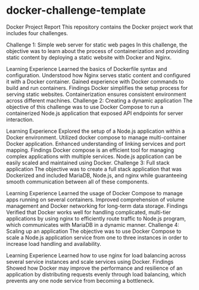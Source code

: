 # docker-challenge-template
Docker Project Report
This repository contains the Docker project work that includes four challenges.

Challenge 1: Simple web server for static web pages
In this challenge, the objective was to learn about the process of containerization and providing static content by deploying a static website with Docker and Nginx.

Learning Experience
Learned the basics of Dockerfile syntax and configuration.
Understood how Nginx serves static content and configured it with a Docker container.
Gained experience with Docker commands to build and run containers.
Findings
Docker simplifies the setup process for serving static websites.
Containerization ensures consistent environment across different machines.
Challenge 2: Creating a dynamic application
The objective of this challenge was to use Docker Compose to run a containerized Node.js application that exposed API endpoints for server interaction.

Learning Experience
Explored the setup of a Node.js application within a Docker environment.
Utilized docker compose to manage multi-container Docker application.
Enhanced understanding of linking services and port mapping.
Findings
Docker compose is an efficient tool for managing complex applications with multiple services.
Node.js application can be easily scaled and maintained using Docker.
Challenge 3: Full stack application
The objective was to create a full stack application that was Dockerized and included MariaDB, Node.js, and nginx while guaranteeing smooth communication between all of these components.

Learning Experience
Learned the usage of Docker Compose to manage apps running on several containers.
Improved comprehension of volume management and Docker networking for long-term data storage.
Findings
Verified that Docker works well for handling complicated, multi-tier applications by using nginx to efficiently route traffic to Node.js program, which communicates with MariaDB in a dynamic manner.
Challenge 4: Scaling up an application
The objective was to use Docker Compose to scale a Node.js application service from one to three instances in order to increase load handling and availability.

Learning Experience
Learned how to use nginx for load balancing across several service instances and scale services using Docker.
Findings
Showed how Docker may improve the performance and resilience of an application by distributing requests evenly through load balancing, which prevents any one node service from becoming a bottleneck.